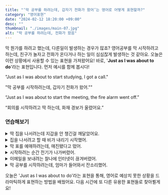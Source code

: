 ```yaml
---
title: "‘막 공부를 하려는데, 갑자기 전화가 왔어’는 영어로 어떻게 표현할까?"
category: "영어표현"
date: "2024-02-12 18:20:00 +09:00"
desc: ""
thumbnail: "./images/main-07.jpg"
alt: "막 공부를 하려는데, 전화가 왔음"
---
```


막 뭔가를 하려고 했는데, 다른일이 발생하는 경우가 많죠? 영어공부를 막 시작하려고 하는데, 친구가 놀자고 전화가 온다거나 하는 일이 심심찮게 발생하는 것 같아요. 오늘은 이런 상황에서 사용할 수 있는 표현을 가져왔어요! 바로, '**Just as I was about to do**'라는 표현입니다. 먼저 예시를 함께 봅시다!

"Just as I was about to start studying, I got a call."

"막 공부를 시작하려는데, 갑자기 전화가 왔어.""

“Just as I was about to start the meeting, the fire alarm went off.”

“회의를 시작하려고 딱 하는데, 화재 경보가 울렸어요.”

### 연습해보기

<details>
  <summary>딱 집을 나서려는데 지갑을 안 챙긴걸 깨달았어요.</summary>
  <span>Just as I was about to leave the house, I realized I had forgotten my wallet.</span>
</details>

<details>
 <summary>집을 나서려고 할 때 비가 내리기 시작했어.</summary>
  <span>Just as I was about to leave home, it started to rain.</span>
</details>

<details>
  <summary>막 표를 예매하려는데, 매진됐다고 떴어.
  </summary>
  <span>Just as I was about to book the tickets, it showed they were sold out.
  </span>
</details>

<details>
  <summary>시작하려는 순간 전기가 나가버렸어.
  </summary>
  <span>Just as I was about to start, the power went out.
  </span>
</details>

<details>
  <summary>이메일을 보내려는 찰나에 인터넷이 끊겨버렸어.
  </summary>
  <span>Just as I was about to send an email, the internet went down.
  </span>
</details>

<details>
  <summary>막 공부를 시작하려는데, 엄마가 들어와서 잔소리했어.
  </summary>
  <span>Just as I was about to start studying, my mom came in and started nagging
  </span>
</details>

오늘은 'Just as I was about to do'라는 표현을 통해, 영어로 예상치 못한 상황을 드라마틱하게 표현하는 방법을 배웠어요. 다음 시간에 또 다른 유용한 표현들로 찾아뵐게요!
